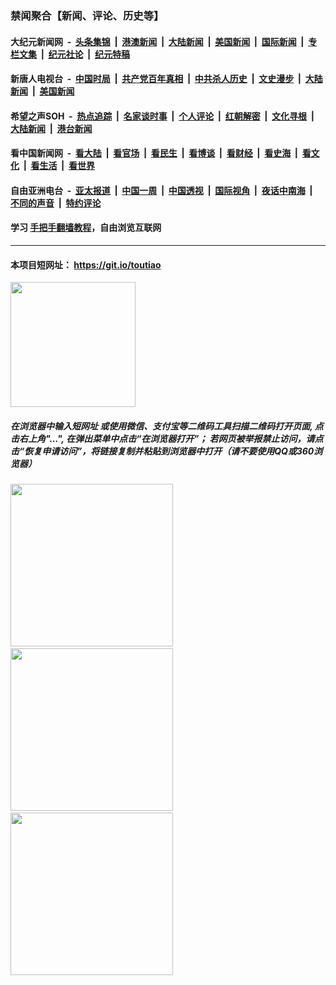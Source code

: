 ### 禁闻聚合【新闻、评论、历史等】

#### 大纪元新闻网 &nbsp;-&nbsp; [头条集锦](indexes/E头条集锦.md?t=03120802) &nbsp;|&nbsp; [港澳新闻](indexes/E港澳新闻.md?t=03120802)  &nbsp;|&nbsp; [大陆新闻](indexes/E大陆新闻.md?t=03120802) &nbsp;|&nbsp; [美国新闻](indexes/E美国新闻.md?t=03120802) &nbsp;|&nbsp; [国际新闻](indexes/E国际新闻.md?t=03120802) &nbsp;|&nbsp; [专栏文集](indexes/E专栏文集.md?t=03120802) &nbsp;|&nbsp; [纪元社论](indexes/E纪元社论.md?t=03120802) &nbsp;|&nbsp; [纪元特稿](indexes/E纪元特稿.md?t=03120802) 

#### 新唐人电视台 &nbsp;-&nbsp; [中国时局](indexes/N中国时局.md?t=03120802) &nbsp;|&nbsp; [共产党百年真相](indexes/N共产党百年真相.md?t=03120802) &nbsp;|&nbsp; [中共杀人历史](indexes/N中共杀人历史.md?t=03120802) &nbsp;|&nbsp; [文史漫步](indexes/N文史漫步.md?t=03120802) &nbsp;|&nbsp; [大陆新闻](indexes/N大陆新闻.md?t=03120802) &nbsp;|&nbsp; [美国新闻](indexes/N美国新闻.md?t=03120802)

#### 希望之声SOH &nbsp;-&nbsp; [热点追踪](indexes/H热点追踪.md?t=03120802) &nbsp;|&nbsp; [名家谈时事](indexes/H名家谈时事.md?t=03120802) &nbsp;|&nbsp; [个人评论](indexes/H个人评论.md?t=03120802)  &nbsp;|&nbsp; [红朝解密](indexes/H红朝解密.md?t=03120802) &nbsp;|&nbsp; [文化寻根](indexes/H文化寻根.md?t=03120802) &nbsp;|&nbsp; [大陆新闻](indexes/H大陆新闻.md?t=03120802) &nbsp;|&nbsp; [港台新闻](indexes/H港台新闻.md?t=03120802)

#### 看中国新闻网 &nbsp;-&nbsp; [看大陆](indexes/S看大陆.md?t=03120802) &nbsp;|&nbsp; [看官场](indexes/S看官场.md?t=03120802) &nbsp;|&nbsp; [看民生](indexes/S看民生.md?t=03120802)  &nbsp;|&nbsp; [看博谈](indexes/S看博谈.md?t=03120802) &nbsp;|&nbsp; [看财经](indexes/S看财经.md?t=03120802) &nbsp;|&nbsp; [看史海](indexes/S看史海.md?t=03120802) &nbsp;|&nbsp; [看文化](indexes/S看文化.md?t=03120802) &nbsp;|&nbsp; [看生活](indexes/S看生活.md?t=03120802) &nbsp;|&nbsp; [看世界](indexes/S看世界.md?t=03120802)

#### 自由亚洲电台 &nbsp;-&nbsp; [亚太报道](indexes/R亚太报道.md?t=03120802) &nbsp;|&nbsp; [中国一周](indexes/R中国一周.md?t=03120802) &nbsp;|&nbsp; [中国透视](indexes/R中国透视.md?t=03120802)  &nbsp;|&nbsp; [国际视角](indexes/R国际视角.md?t=03120802) &nbsp;|&nbsp; [夜话中南海](indexes/R夜话中南海.md?t=03120802) &nbsp;|&nbsp; [不同的声音](indexes/R不同的声音.md?t=03120802) &nbsp;|&nbsp; [特约评论](indexes/R特约评论.md?t=03120802)

#### 学习 [手把手翻墙教程](https://github.com/gfw-breaker/guides/wiki)，自由浏览互联网

----

#### 本项目短网址： https://git.io/toutiao
<img src="https://raw.githubusercontent.com/gfw-breaker/banned-news/master/scripts/img/qr.png" width="200px"/>  

##### 在浏览器中输入短网址 或使用微信、支付宝等二维码工具扫描二维码打开页面, 点击右上角"...", 在弹出菜单中点击“在浏览器打开”； 若网页被举报禁止访问，请点击“恢复申请访问”，将链接复制并粘贴到浏览器中打开（请不要使用QQ或360浏览器）

<img src="https://raw.githubusercontent.com/gfw-breaker/banned-news/master/scripts/img/1.png" width="260px"/> &nbsp; <img src="https://raw.githubusercontent.com/gfw-breaker/banned-news/master/scripts/img/2.png" width="260px"/> &nbsp; <img src="https://raw.githubusercontent.com/gfw-breaker/banned-news/master/scripts/img/3.png" width="260px"/>
